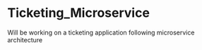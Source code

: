 # Ticketing_Microservice
Will be working on a ticketing application following microservice architecture
